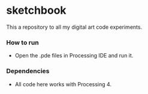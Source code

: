 # sketchbook
This a repository to all my digital art code experiments. 

### How to run
- Open the .pde files in Processing IDE and run it.

### Dependencies
- All code here works with Processing 4.
